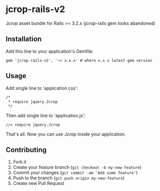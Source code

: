 # jcrop-rails-v2

Jcrop asset bundle for Rails >= 3.2.x (jcrop-rails gem looks abandoned)

## Installation

Add this line to your application's Gemfile:

    gem 'jcrop-rails-v2', '~> x.x.x' # where x.x.x latest gem version

## Usage

Add single line to 'application.css':

```
/*
 * require jquery.Jcrop
 */
```

Then add single line to 'application.js':

```
//= require jquery.Jcrop
```

That's all. Now you can use Jcrop inside your application.

## Contributing

1. Fork it
2. Create your feature branch (`git checkout -b my-new-feature`)
3. Commit your changes (`git commit -am 'Add some feature'`)
4. Push to the branch (`git push origin my-new-feature`)
5. Create new Pull Request
